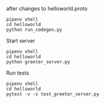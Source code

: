 after changes to helloworld.proto 

```
pipenv shell
cd helloworld
python run_codegen.py
```

Start server

```
pipenv shell
cd helloworld 
python greeter_server.py
```

Run tests

```
pipenv shell
cd helloworld 
pytest -v -s test_greeter_server.py
```

